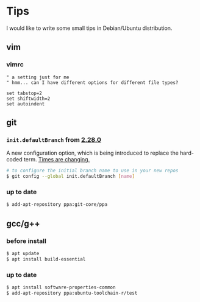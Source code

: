 # Tips
I would like to write some small tips in Debian/Ubuntu distribution.

## vim

### vimrc

```vimrc
" a setting just for me
" hmm... can I have different options for different file types?

set tabstop=2
set shiftwidth=2
set autoindent
```


## git

### ```init.defaultBranch``` from [2.28.0](https://github.blog/2020-07-27-highlights-from-git-2-28/)

A new configuration option, which is being introduced to replace the hard-coded term.
[Times are changing.](https://sfconservancy.org/news/2020/jun/23/gitbranchname/)

```bash
# to configure the initial branch name to use in your new repos
$ git config --global init.defaultBranch [name]
```

### up to date

```bash
$ add-apt-repository ppa:git-core/ppa
```


## gcc/g++

### before install

```bash
$ apt update
$ apt install build-essential
```

### up to date

```bash
$ apt install software-properties-common
$ add-apt-repository ppa:ubuntu-toolchain-r/test
```
